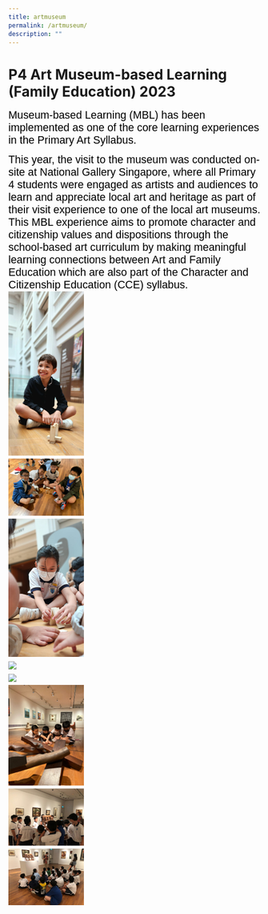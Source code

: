 ```yaml
---
title: artmuseum
permalink: /artmuseum/
description: ""
---
```

# P4 Art Museum-based Learning (Family Education) 2023

<span style="font-size:16.0pt;font-family:Arial;color:black">Museum-based Learning (MBL) has been implemented as one of the core learning experiences in the Primary Art Syllabus.

<span style="font-size:16.0pt;font-family:Arial;color:black">This year, the visit to the museum was conducted on-site at National Gallery Singapore, where all Primary 4 students were engaged as artists and audiences to learn and appreciate local art and heritage as part of their visit experience to one of the local art museums. This MBL experience aims to promote character and citizenship values and dispositions through the school-based art curriculum by making meaningful learning connections between Art and Family Education which are also part of the Character and Citizenship Education (CCE) syllabus.
<img src = "/images/News/P4ArtMuseum/artmuseum1.jpg" style="width:30%"><br>
<img src = "/images/News/P4ArtMuseum/artmuseum2.jpg" style="width:30%"><br>
<img src = "/images/News/P4ArtMuseum/artmuseum3.jpg" style="width:30%"><br>
<img src = "/images/News/P4ArtMuseum/artmuseum4.jpg" style="width:30%"><br>
<img src = "/images/News/P4ArtMuseum/artmuseum5.jpg" style="width:30%"><br>
<img src = "/images/News/P4ArtMuseum/artmuseum6.jpg" style="width:30%"><br>
<img src = "/images/News/P4ArtMuseum/artmuseum7.jpg" style="width:30%"><br>
<img src = "/images/News/P4ArtMuseum/artmuseum8.jpg" style="width:30%"><br>